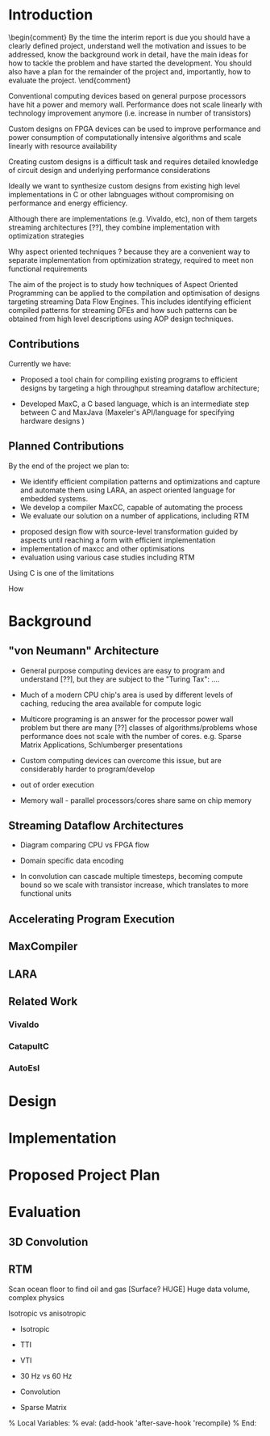 # Introduction

\begin{comment}
By the time the interim report is due you should have a clearly defined
project, understand well the motivation and issues to be addressed, know
the background work in detail, have the main ideas for how to tackle the
problem and have started the development. You should also have a plan
for the remainder of the project and, importantly, how to evaluate the
project.
\end{comment}

Conventional computing devices based on general purpose processors
have hit a power and memory wall. Performance does not scale linearly
with technology improvement anymore (i.e. increase in number of
transistors)

Custom designs on FPGA devices can be used to improve performance and
power consumption of computationally intensive algorithms and scale
linearly with resource availability

Creating custom designs is a difficult task and requires detailed
knowledge of circuit design and underlying performance considerations

Ideally we want to synthesize custom designs from existing high level
implementations in C or other labnguages without compromising on
performance and energy efficiency.

Although there are implementations (e.g. Vivaldo, etc), non of them
targets streaming architectures [??], they combine implementation
with optimization strategies

Why aspect oriented techniques ? because they are a convenient way to
separate implementation from optimization strategy, required to meet
non functional requirements

The aim of the project is to study how techniques of Aspect Oriented
Programming can be applied to the compilation and optimisation of
designs targeting streaming Data Flow Engines. This includes
identifying efficient compiled patterns for streaming DFEs and how
such patterns can be obtained from high level descriptions using AOP
design techniques.

## Contributions

Currently we have:

* Proposed a tool chain for compiling existing programs to efficient
designs by targeting a high throughput streaming dataflow
architecture;

* Developed MaxC, a C based language, which is an intermediate step
  between C and MaxJava (Maxeler's API/language for specifying
  hardware designs )

## Planned Contributions

By the end of the project we plan to:

* We identify efficient compilation patterns and optimizations and
capture and automate them using LARA, an aspect oriented language for
embedded systems.
* We develop a compiler MaxCC, capable of automating the process
* We evaluate our solution on a number of applications, including RTM
- proposed design flow with source-level transformation guided by
  aspects until reaching a form with efficient implementation
- implementation of maxcc and other optimisations
- evaluation using various case studies including RTM

Using C is one of the limitations

How

# Background


## "von Neumann" Architecture


* General purpose computing devices are easy to program and understand
  [??], but they are subject to the "Turing Tax": ....

* Much of a modern CPU chip's area is used by different levels of
  caching, reducing the area available for compute logic

* Multicore programing is an answer for the processor power wall
  problem but there are many [??] classes of algorithms/problems whose
  performance does not scale with the number of cores. e.g. Sparse
  Matrix Applications, Schlumberger presentations

* Custom computing devices can overcome this issue, but are
  considerably harder to program/develop

* out of order execution

* Memory wall - parallel processors/cores share same on chip memory

## Streaming Dataflow Architectures

* Diagram comparing CPU vs FPGA flow

* Domain specific data encoding

* In convolution can cascade multiple timesteps, becoming compute
  bound so we scale with transistor increase, which translates to more
  functional units

## Accelerating Program Execution

## MaxCompiler

## LARA

## Related Work

### Vivaldo

### CatapultC

### AutoEsl

# Design

# Implementation

# Proposed Project Plan

# Evaluation

## 3D Convolution

## RTM

Scan ocean floor to find oil and gas [Surface? HUGE]
Huge data volume, complex physics

Isotropic vs anisotropic

* Isotropic
* TTI
* VTI
* 30 Hz vs 60 Hz

* Convolution
* Sparse Matrix

% Local Variables:
% eval: (add-hook 'after-save-hook 'recompile)
% End:
